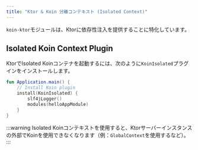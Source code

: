 ```yaml
---
title: "Ktor & Koin 分離コンテキスト (Isolated Context)"
---
```

`koin-ktor`モジュールは、Ktorに依存性注入を提供することに特化しています。

## Isolated Koin Context Plugin

KtorでIsolated Koinコンテナを起動するには、次のように`KoinIsolated`プラグインをインストールします。

```kotlin
fun Application.main() {
    // Install Koin plugin
    install(KoinIsolated) {
        slf4jLogger()
        modules(helloAppModule)
    }
}
```

:::warning
 Isolated Koinコンテキストを使用すると、Ktorサーバーインスタンスの外部でKoinを使用できなくなります（例：`GlobalContext`を使用するなど）。
:::